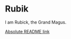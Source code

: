 Rubik
=====

I am Rubick, the Grand Magus.

[Absolute README link](https://github.com/littleAmerica/Rubik/blob/master/resourse/Rubick.jpg)
